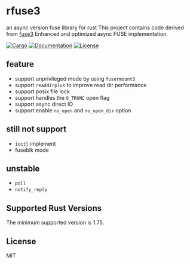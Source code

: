 # rfuse3
an async version fuse library for rust
This project contains code derived from [fuse3](https://github.com/Sherlock-Holo/fuse3)
Enhanced and optimized async FUSE implementation.

[![Cargo](https://img.shields.io/crates/v/rfuse3.svg)](
https://crates.io/crates/rfuse3)
[![Documentation](https://docs.rs/rfuse3/badge.svg)](
https://docs.rs/rfuse3)
[![License](https://img.shields.io/badge/license-MIT-blue.svg)](
https://github.com/Sherlock-Holo/rfuse3)

## feature

- support unprivileged mode by using `fusermount3`
- support `readdirplus` to improve read dir performance
- support posix file lock
- support handles the `O_TRUNC` open flag
- support async direct IO
- support enable `no_open` and `no_open_dir` option

## still not support

- `ioctl` implement
- fuseblk mode

## unstable

- `poll`
- `notify_reply`

## Supported Rust Versions

The minimum supported version is 1.75.

## License

MIT
